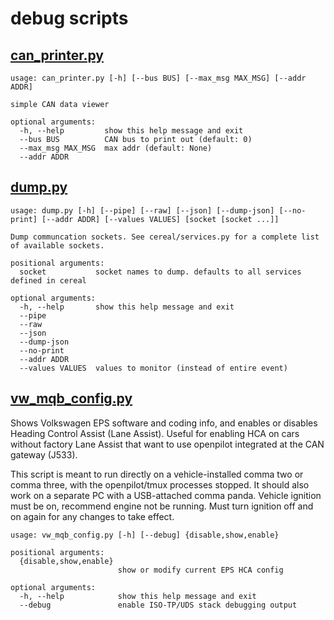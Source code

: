 # debug scripts

## [can_printer.py](can_printer.py)

```
usage: can_printer.py [-h] [--bus BUS] [--max_msg MAX_MSG] [--addr ADDR]

simple CAN data viewer

optional arguments:
  -h, --help         show this help message and exit
  --bus BUS          CAN bus to print out (default: 0)
  --max_msg MAX_MSG  max addr (default: None)
  --addr ADDR
```

## [dump.py](dump.py)

```
usage: dump.py [-h] [--pipe] [--raw] [--json] [--dump-json] [--no-print] [--addr ADDR] [--values VALUES] [socket [socket ...]]

Dump communcation sockets. See cereal/services.py for a complete list of available sockets.

positional arguments:
  socket           socket names to dump. defaults to all services defined in cereal

optional arguments:
  -h, --help       show this help message and exit
  --pipe
  --raw
  --json
  --dump-json
  --no-print
  --addr ADDR
  --values VALUES  values to monitor (instead of entire event)
```

## [vw_mqb_config.py](vw_mqb_config.py)

Shows Volkswagen EPS software and coding info, and enables or disables Heading
Control Assist (Lane Assist). Useful for enabling HCA on cars without factory
Lane Assist that want to use openpilot integrated at the CAN gateway (J533).

This script is meant to run directly on a vehicle-installed comma two or comma
three, with the openpilot/tmux processes stopped. It should also work on a
separate PC with a USB-attached comma panda. Vehicle ignition must be on,
recommend engine not be running. Must turn ignition off and on again for any
changes to take effect.

```
usage: vw_mqb_config.py [-h] [--debug] {disable,show,enable}

positional arguments:
  {disable,show,enable}
                        show or modify current EPS HCA config

optional arguments:
  -h, --help            show this help message and exit
  --debug               enable ISO-TP/UDS stack debugging output
  ```
